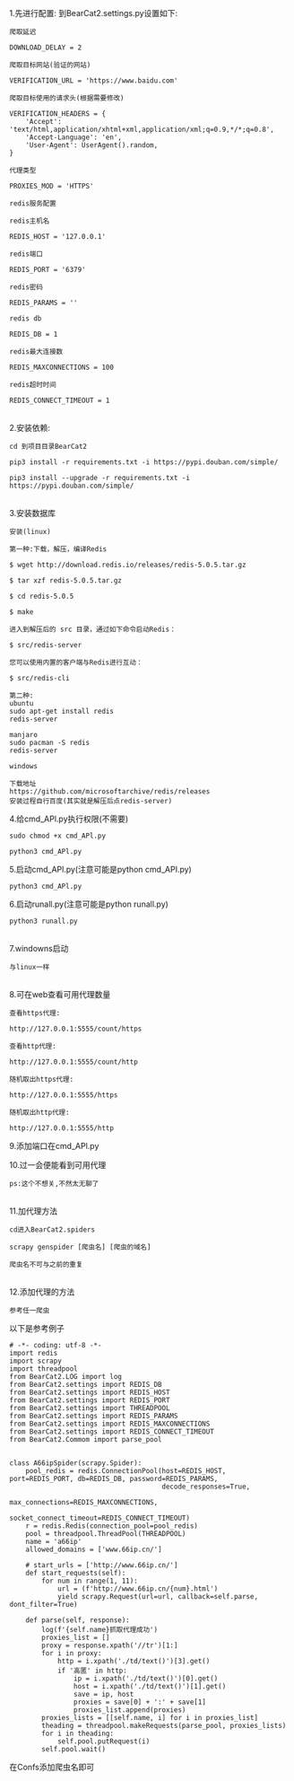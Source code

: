 1.先进行配置:
    到BearCat2.settings.py设置如下:
    
    爬取延迟
    
    DOWNLOAD_DELAY = 2
    
    爬取目标网站(验证的网站)
    
    VERIFICATION_URL = 'https://www.baidu.com'
    
    爬取目标使用的请求头(根据需要修改)
    
    VERIFICATION_HEADERS = {
        'Accept': 'text/html,application/xhtml+xml,application/xml;q=0.9,*/*;q=0.8',
        'Accept-Language': 'en',
        'User-Agent': UserAgent().random,
    }
    
    代理类型
    
    PROXIES_MOD = 'HTTPS'
    
    redis服务配置
    
    redis主机名
    
    REDIS_HOST = '127.0.0.1'
    
    redis端口
    
    REDIS_PORT = '6379'
    
    redis密码
    
    REDIS_PARAMS = ''
    
    redis db
    
    REDIS_DB = 1
    
    redis最大连接数
    
    REDIS_MAXCONNECTIONS = 100
    
    redis超时时间
    
    REDIS_CONNECT_TIMEOUT = 1


​    
2.安装依赖:

    cd 到项目目录BearCat2
    
    pip3 install -r requirements.txt -i https://pypi.douban.com/simple/
    
    pip3 install --upgrade -r requirements.txt -i https://pypi.douban.com/simple/


​    
3.安装数据库

    安装(linux)
    
    第一种:下载，解压，编译Redis
    
    $ wget http://download.redis.io/releases/redis-5.0.5.tar.gz
    
    $ tar xzf redis-5.0.5.tar.gz
    
    $ cd redis-5.0.5
    
    $ make
    
    进入到解压后的 src 目录，通过如下命令启动Redis：
    
    $ src/redis-server
    
    您可以使用内置的客户端与Redis进行互动：
    
    $ src/redis-cli
    
    第二种:
    ubuntu
    sudo apt-get install redis
    redis-server
    
    manjaro
    sudo pacman -S redis
    redis-server
    
    windows
    
    下载地址
    https://github.com/microsoftarchive/redis/releases
    安装过程自行百度(其实就是解压后点redis-server)


4.给cmd_APl.py执行权限(不需要)

    sudo chmod +x cmd_APl.py
    
    python3 cmd_APl.py


5.启动cmd_APl.py(注意可能是python cmd_API.py)

    python3 cmd_APl.py


6.启动runall.py(注意可能是python runall.py)

    python3 runall.py


​    
7.windowns启动

    与linux一样


​    
8.可在web查看可用代理数量

    查看https代理:
    
    http://127.0.0.1:5555/count/https
    
    查看http代理:
    
    http://127.0.0.1:5555/count/http
    
    随机取出https代理:
    
    http://127.0.0.1:5555/https
    
    随机取出http代理:
    
    http://127.0.0.1:5555/http

9.添加端口在cmd_APl.py


10.过一会便能看到可用代理

    ps:这个不想关,不然太无聊了


​    
11.加代理方法

    cd进入BearCat2.spiders
    
    scrapy genspider [爬虫名] [爬虫的域名]
    
    爬虫名不可与之前的重复


​    
12.添加代理的方法

    参考任一爬虫

以下是参考例子

```
# -*- coding: utf-8 -*-
import redis
import scrapy
import threadpool
from BearCat2.LOG import log
from BearCat2.settings import REDIS_DB
from BearCat2.settings import REDIS_HOST
from BearCat2.settings import REDIS_PORT
from BearCat2.settings import THREADPOOL
from BearCat2.settings import REDIS_PARAMS
from BearCat2.settings import REDIS_MAXCONNECTIONS
from BearCat2.settings import REDIS_CONNECT_TIMEOUT
from BearCat2.Commom import parse_pool


class A66ipSpider(scrapy.Spider):
    pool_redis = redis.ConnectionPool(host=REDIS_HOST, port=REDIS_PORT, db=REDIS_DB, password=REDIS_PARAMS,
                                      decode_responses=True,
                                      max_connections=REDIS_MAXCONNECTIONS,
                                      socket_connect_timeout=REDIS_CONNECT_TIMEOUT)
    r = redis.Redis(connection_pool=pool_redis)
    pool = threadpool.ThreadPool(THREADPOOL)
    name = 'a66ip'
    allowed_domains = ['www.66ip.cn/']

    # start_urls = ['http://www.66ip.cn/']
    def start_requests(self):
        for num in range(1, 11):
            url = (f'http://www.66ip.cn/{num}.html')
            yield scrapy.Request(url=url, callback=self.parse, dont_filter=True)

    def parse(self, response):
        log(f'{self.name}抓取代理成功')
        proxies_list = []
        proxy = response.xpath('//tr')[1:]
        for i in proxy:
            http = i.xpath('./td/text()')[3].get()
            if '高匿' in http:
                ip = i.xpath('./td/text()')[0].get()
                host = i.xpath('./td/text()')[1].get()
                save = ip, host
                proxies = save[0] + ':' + save[1]
                proxies_list.append(proxies)
        proxies_lists = [[self.name, i] for i in proxies_list]
        theading = threadpool.makeRequests(parse_pool, proxies_lists)
        for i in theading:
            self.pool.putRequest(i)
        self.pool.wait()
```

在Confs添加爬虫名即可